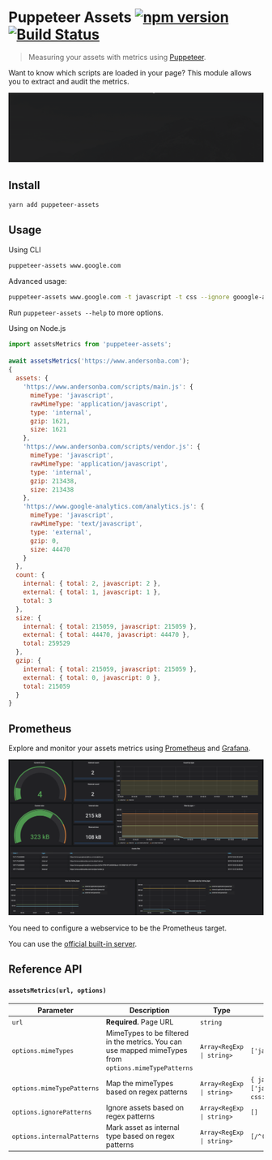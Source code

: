 # Puppeteer Assets [![npm version](https://badge.fury.io/js/puppeteer-assets.svg)](https://badge.fury.io/js/puppeteer-assets) [![Build Status](https://travis-ci.org/andersonba/puppeteer-assets.svg?branch=master)](https://travis-ci.org/andersonba/puppeteer-assets)

> Measuring your assets with metrics using [Puppeteer](https://github.com/googlechrome/puppeteer).

Want to know which scripts are loaded in your page? This module allows you to extract and audit the metrics.

![Gif CLI](resources/cli.gif)

## Install

```bash
yarn add puppeteer-assets
```

## Usage

Using CLI

```bash
puppeteer-assets www.google.com
```

Advanced usage:

```bash
puppeteer-assets www.google.com -t javascript -t css --ignore gooogle-analytics
```

Run `puppeteer-assets --help` to more options.

Using on Node.js

```javascript
import assetsMetrics from 'puppeteer-assets';

await assetsMetrics('https://www.andersonba.com');
{
  assets: {
    'https://www.andersonba.com/scripts/main.js': {
      mimeType: 'javascript',
      rawMimeType: 'application/javascript',
      type: 'internal',
      gzip: 1621,
      size: 1621
    },
    'https://www.andersonba.com/scripts/vendor.js': {
      mimeType: 'javascript',
      rawMimeType: 'application/javascript',
      type: 'internal',
      gzip: 213438,
      size: 213438
    },
    'https://www.google-analytics.com/analytics.js': {
      mimeType: 'javascript',
      rawMimeType: 'text/javascript',
      type: 'external',
      gzip: 0,
      size: 44470
    }
  },
  count: {
    internal: { total: 2, javascript: 2 },
    external: { total: 1, javascript: 1 },
    total: 3
  },
  size: {
    internal: { total: 215059, javascript: 215059 },
    external: { total: 44470, javascript: 44470 },
    total: 259529
  },
  gzip: {
    internal: { total: 215059, javascript: 215059 },
    external: { total: 0, javascript: 0 },
    total: 215059
  }
}
```

## Prometheus

Explore and monitor your assets metrics using [Prometheus](https://prometheus.io) and [Grafana](https://grafana.com).

![Grafana](resources/grafana.png)

You need to configure a webservice to be the Prometheus target.

You can use the [official built-in server](./prometheus/README.md).

## Reference API

#### `assetsMetrics(url, options)`

| Parameter | Description | Type | Default |
|-----------|-------------|------|---------|
| `url` | **Required.** Page URL | `string`
| `options.mimeTypes` |  MimeTypes to be filtered in the metrics. You can use mapped mimeTypes from `options.mimeTypePatterns` | `Array<RegExp \| string> ` | `['javascript']`
| `options.mimeTypePatterns` | Map the mimeTypes based on regex patterns | `Array<RegExp \| string>` | `{ javascript: ['javascript'], css: ['css'] }`
| `options.ignorePatterns` | Ignore assets based on regex patterns | `Array<RegExp \| string>` | `[]`
| `options.internalPatterns` | Mark asset as internal type based on regex patterns | `Array<RegExp \| string>` | `[/^(\/\|.\/)/]`
